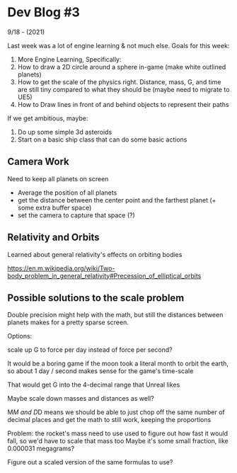# Dev Blog #3

9/18 - (2021)

Last week was a lot of engine learning & not much else. Goals for this week:

1. More Engine Learning, Specifically:
1. How to draw a 2D circle around a sphere in-game (make white outlined planets)
1. How to get the scale of the physics right. Distance, mass, G, and time are still tiny compared to what they should be (maybe need to migrate to UE5)
1. How to Draw lines in front of and behind objects to represent their paths

If we get ambitious, maybe:

1. Do up some simple 3d asteroids
2. Start on a basic ship class that can do some basic actions

## Camera Work

Need to keep all planets on screen
- Average the position of all planets
- get the distance between the center point and the farthest planet (+ some extra buffer space)
- set the camera to capture that space (?)

## Relativity and Orbits

Learned about general relativity's effects on orbiting bodies

https://en.m.wikipedia.org/wiki/Two-body_problem_in_general_relativity#Precession_of_elliptical_orbits

## Possible solutions to the scale problem

Double precision might help with the math, but still the distances between planets makes for a pretty sparse screen.

Options:

scale up G to force per day instead of force per second?

It would be a boring game if the moon took a literal month to orbit the earth, so about 1 day / second makes sense for the game's time-scale

That would get G into the 4-decimal range that Unreal likes

Maybe scale down masses and distances as well?

M*M and D*D means we should be able to just chop off the same number of decimal places and get the math to still work, keeping the proportions

Problem: the rocket's mass need to use used to figure out how fast it would fall, so we'd have to scale that mass too
Maybe it's some small fraction, like 0.000031 megagrams?

Figure out a scaled version of the same formulas to use?
